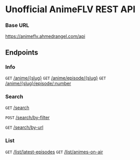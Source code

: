 # Unofficial AnimeFLV REST API

### Base URL
https://animeflv.ahmedrangel.com/api

## Endpoints
### Info
`GET` [/anime/{slug}](https://animeflv.ahmedrangel.com/#/Info/get_info)
`GET` [/anime/episode/{slug}](https://animeflv.ahmedrangel.com/#/Info/get_episode)
`GET` [/anime/{slug}/episode/:number](https://animeflv.ahmedrangel.com/#/Info/get_episodeByAnimeSlugAndEpisodNumber)


### Search
`GET` [/search](https://animeflv.ahmedrangel.com/#/Search/get_search)

`POST` [/search/by-filter](https://animeflv.ahmedrangel.com/#/Search/post_searchByFilter)

`GET` [/search/by-url](https://animeflv.ahmedrangel.com/#/Search/get_searchByUrl)

### List
`GET` [/list/latest-episodes](https://animeflv.ahmedrangel.com/#/List/get_latest)
`GET` [/list/animes-on-air](https://animeflv.ahmedrangel.com/#/List/get_onAir)
